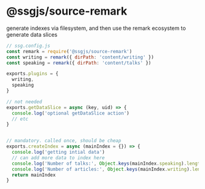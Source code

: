 # @ssgjs/source-remark

generate indexes via filesystem, and then use the remark ecosystem to generate data slices


```js
// ssg.config.js
const remark = require('@ssgjs/source-remark')
const writing = remark({ dirPath: 'content/writing' })
const speaking = remark({ dirPath: 'content/talks' })

exports.plugins = {
  writing,
  speaking
}

// not needed
exports.getDataSlice = async (key, uid) => {
  console.log('optional getDataSlice action')
  // etc
}


// mandatory. called once, should be cheap
exports.createIndex = async (mainIndex = {}) => {
  console.log('getting intial data')
  // can add more data to index here
  console.log('Number of talks:', Object.keys(mainIndex.speaking).length)
  console.log('Number of articles:', Object.keys(mainIndex.writing).length)
  return mainIndex
}
```